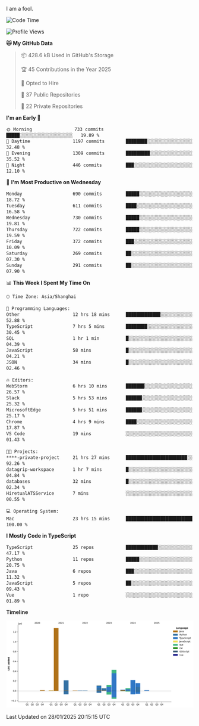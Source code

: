 I am a fool.

<!--START_SECTION:waka-->
![Code Time](http://img.shields.io/badge/Code%20Time-2%2C495%20hrs%2034%20mins-blue)

![Profile Views](http://img.shields.io/badge/Profile%20Views-1-blue)

**🐱 My GitHub Data** 

> 📦 428.6 kB Used in GitHub's Storage 
 > 
> 🏆 45 Contributions in the Year 2025
 > 
> 💼 Opted to Hire
 > 
> 📜 37 Public Repositories 
 > 
> 🔑 22 Private Repositories 
 > 
**I'm an Early 🐤** 

```text
🌞 Morning                733 commits         █████░░░░░░░░░░░░░░░░░░░░   19.89 % 
🌆 Daytime                1197 commits        ████████░░░░░░░░░░░░░░░░░   32.48 % 
🌃 Evening                1309 commits        █████████░░░░░░░░░░░░░░░░   35.52 % 
🌙 Night                  446 commits         ███░░░░░░░░░░░░░░░░░░░░░░   12.10 % 
```
📅 **I'm Most Productive on Wednesday** 

```text
Monday                   690 commits         █████░░░░░░░░░░░░░░░░░░░░   18.72 % 
Tuesday                  611 commits         ████░░░░░░░░░░░░░░░░░░░░░   16.58 % 
Wednesday                730 commits         █████░░░░░░░░░░░░░░░░░░░░   19.81 % 
Thursday                 722 commits         █████░░░░░░░░░░░░░░░░░░░░   19.59 % 
Friday                   372 commits         ███░░░░░░░░░░░░░░░░░░░░░░   10.09 % 
Saturday                 269 commits         ██░░░░░░░░░░░░░░░░░░░░░░░   07.30 % 
Sunday                   291 commits         ██░░░░░░░░░░░░░░░░░░░░░░░   07.90 % 
```


📊 **This Week I Spent My Time On** 

```text
🕑︎ Time Zone: Asia/Shanghai

💬 Programming Languages: 
Other                    12 hrs 18 mins      █████████████░░░░░░░░░░░░   52.88 % 
TypeScript               7 hrs 5 mins        ████████░░░░░░░░░░░░░░░░░   30.45 % 
SQL                      1 hr 1 min          █░░░░░░░░░░░░░░░░░░░░░░░░   04.39 % 
JavaScript               58 mins             █░░░░░░░░░░░░░░░░░░░░░░░░   04.21 % 
JSON                     34 mins             █░░░░░░░░░░░░░░░░░░░░░░░░   02.46 % 

🔥 Editors: 
WebStorm                 6 hrs 10 mins       ███████░░░░░░░░░░░░░░░░░░   26.57 % 
Slack                    5 hrs 53 mins       ██████░░░░░░░░░░░░░░░░░░░   25.32 % 
MicrosoftEdge            5 hrs 51 mins       ██████░░░░░░░░░░░░░░░░░░░   25.17 % 
Chrome                   4 hrs 9 mins        ████░░░░░░░░░░░░░░░░░░░░░   17.87 % 
VS Code                  19 mins             ░░░░░░░░░░░░░░░░░░░░░░░░░   01.43 % 

🐱‍💻 Projects: 
****-private-project     21 hrs 27 mins      ███████████████████████░░   92.26 % 
datagrip-workspace       1 hr 7 mins         █░░░░░░░░░░░░░░░░░░░░░░░░   04.84 % 
databases                32 mins             █░░░░░░░░░░░░░░░░░░░░░░░░   02.34 % 
HiretualATSService       7 mins              ░░░░░░░░░░░░░░░░░░░░░░░░░   00.55 % 

💻 Operating System: 
Mac                      23 hrs 15 mins      █████████████████████████   100.00 % 
```

**I Mostly Code in TypeScript** 

```text
TypeScript               25 repos            ████████████░░░░░░░░░░░░░   47.17 % 
Python                   11 repos            █████░░░░░░░░░░░░░░░░░░░░   20.75 % 
Java                     6 repos             ███░░░░░░░░░░░░░░░░░░░░░░   11.32 % 
JavaScript               5 repos             ██░░░░░░░░░░░░░░░░░░░░░░░   09.43 % 
Vue                      1 repo              ░░░░░░░░░░░░░░░░░░░░░░░░░   01.89 % 
```



**Timeline**

![Lines of Code chart](https://raw.githubusercontent.com/VeejaLiu/VeejaLiu/master/assets/bar_graph.png)


 Last Updated on 28/01/2025 20:15:15 UTC
<!--END_SECTION:waka-->
